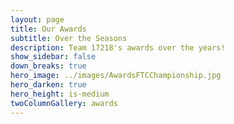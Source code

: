 ```yaml
---
layout: page
title: Our Awards 
subtitle: Over the Seasons
description: Team 17218's awards over the years!
show_sidebar: false
down_breaks: true
hero_image: ../images/AwardsFTCChampionship.jpg
hero_darken: true
hero_height: is-medium
twoColumnGallery: awards
---
```


[//]: # (text)

